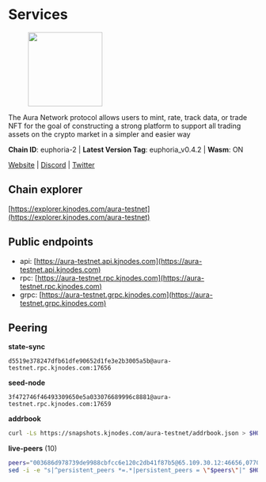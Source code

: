 # Services

<figure><img src="https://raw.githubusercontent.com/kj89/testnet_manuals/main/pingpub/logos/aura.png" width="150" alt=""><figcaption></figcaption></figure>

The Aura Network protocol allows users to mint, rate, track data,  or trade NFT for the goal of constructing a strong platform to  support all trading assets on the crypto market in a simpler and easier way

**Chain ID**: euphoria-2 | **Latest Version Tag**: euphoria_v0.4.2 | **Wasm**: ON

[Website](https://aura.network) | [Discord](https://discord.gg/hpvF5QcWRf) | [Twitter](https://twitter.com/AuraNetworkHQ)




## Chain explorer
[https://explorer.kjnodes.com/aura-testnet](https://explorer.kjnodes.com/aura-testnet)

## Public endpoints

* api: [https://aura-testnet.api.kjnodes.com](https://aura-testnet.api.kjnodes.com)
* rpc: [https://aura-testnet.rpc.kjnodes.com](https://aura-testnet.rpc.kjnodes.com)
* grpc: [https://aura-testnet.grpc.kjnodes.com](https://aura-testnet.grpc.kjnodes.com)

## Peering

**state-sync**

```text
d5519e378247dfb61dfe90652d1fe3e2b3005a5b@aura-testnet.rpc.kjnodes.com:17656
```

**seed-node**

```text
3f472746f46493309650e5a033076689996c8881@aura-testnet.rpc.kjnodes.com:17659
```

**addrbook**
```bash
curl -Ls https://snapshots.kjnodes.com/aura-testnet/addrbook.json > $HOME/.aura/config/addrbook.json
```

**live-peers** (10)
```bash
peers="003686d978739de9988cbfcc6e120c2db41f87b5@65.109.30.12:46656,0770c2687cc34d59ca62270960d3ffcad6e42cf8@65.108.233.44:21656,d5519e378247dfb61dfe90652d1fe3e2b3005a5b@65.109.68.190:17656,b746fac343aa9c93160abc8402facb09dac28bb9@144.91.66.143:29656,bfef15bb8b4cbc4fb777aa33e75e6064cc1ba5bf@185.144.99.14:26656,b2394ad608075aa405cdf4ab55e36376d93f7b1d@65.108.206.118:56656,3d6b07bdb11754c8c8512525dac109d8bdee3857@65.21.53.39:7656,fdcc8f1ca406213d79947c5f38920a085ed90c0f@144.202.72.17:26676,402173d6f0715cd152a8df8e5db198811ced5603@38.242.206.189:26656,7812205773ac30f3d47200ac2391c79896c60135@54.254.220.113:26656"
sed -i -e "s|^persistent_peers *=.*|persistent_peers = \"$peers\"|" $HOME/.aura/config/config.toml
```
